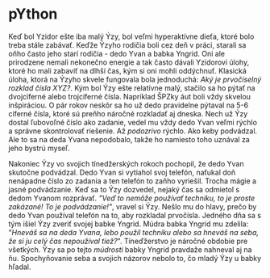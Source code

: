 # pYthon

Keď bol Yzidor ešte iba malý Ýzy, bol veľmi hyperaktívne dieťa, ktoré bolo treba stále zabávať. Keďže Ýzyho rodičia boli cez deň v práci, starali sa oňho často jeho starí rodičia - dedo Yvan a babka Yngrid. Oni ale prirodzene nemali nekonečno energie a tak často dávali Yzidorovi úlohy, ktoré ho mali zabaviť na dlhší čas, kým si oni mohli oddýchnuť. Klasická úloha, ktorá na Ýzyho skvele fungovala bola jednoduchá: *Aký je prvočíselný rozklad čísla XYZ?*. Kým bol Ýzy ešte relatívne malý, stačilo sa ho pýtať na dvojciferné alebo trojciferné čísla. Napríklad ŠPZky áut boli vždy skvelou inšpiráciou. O pár rokov neskôr sa ho už dedo pravidelne pýtaval na 5-6 ciferné čísla, ktoré sú preňho náročné rozkladať aj dneska. Nech už Ýzy dostal ľubovoľné číslo ako zadanie, vedel mu vždy dedo Yvan veľmi rýchlo a správne skontrolovať riešenie. Až *podozrivo* rýchlo. Ako keby podvádzal. Ale to sa na deda Yvana nepodobalo, takže ho namiesto toho uznával za jeho bystrú myseľ.

Nakoniec Ýzy vo svojich tínedžerských rokoch pochopil, že dedo Yvan skutočne podvádzal. Dedo Yvan si vytiahol svoj telefón, naťukal doň nenápadne číslo zo zadania a ten telefón to zaňho vyriešil. Trocha mágie a jasné podvádzanie. Keď sa to Ýzy dozvedel, nejaký čas sa odmietol s dedom Yvanom rozprávať. *"Veď to nemôže používať techniku, to je proste zakázané! To je podvádzanie!"*, vravel si Ýzy. Nešlo mu do hlavy, prečo by dedo Yvan používal telefón na to, aby rozkladal prvočísla. Jedného dňa sa s tým išiel Ýzy zveriť svojej babke Yngrid. Múdra babka Yngrid mu zdelila: "*Hneváš sa na deda Yvana, lebo použil techniku alebo sa hneváš na seba, že si ju celý čas nepoužíval tiež?*". Tíneďžerstvo je náročné obdobie pre všetkých. Ýzy sa po tejto *múdrosti* babky Yngrid pravdaže nahneval aj na ňu. Spochyňovanie seba a svojich názorov nebolo to, čo mladý Ýzy u babky hľadal. 

